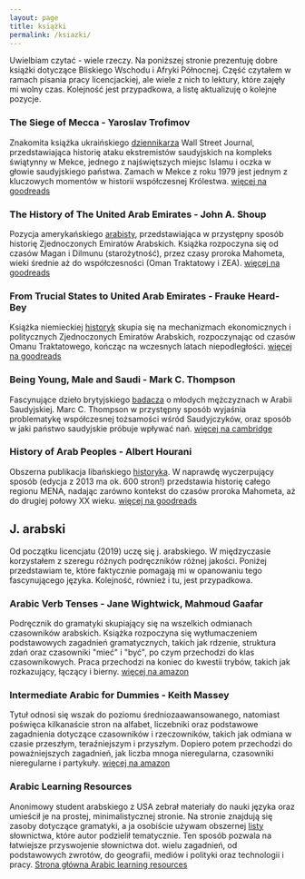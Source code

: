```yaml
---
layout: page
title: książki
permalink: /ksiazki/
---
```


Uwielbiam czytać - wiele rzeczy. Na poniższej stronie prezentuję dobre książki dotyczące Bliskiego Wschodu i Afryki Północnej. Część czytałem w ramach pisania pracy licencjackiej, ale wiele z nich to lektury, które zajęły mi wolny czas. Kolejność jest przypadkowa, a listę aktualizuję o kolejne pozycje. 

### The Siege of Mecca - Yaroslav Trofimov 

Znakomita książka ukraińskiego [dziennikarza](https://www.wsj.com/news/author/yaroslav-trofimov)  Wall Street Journal, przedstawiająca historię ataku ekstremistów saudyjskich na kompleks świątynny w Mekce, jednego z najświętszych miejsc Islamu i oczka w głowie saudyjskiego państwa. Zamach w Mekce z roku 1979 jest jednym z kluczowych momentów w historii współczesnej Królestwa. [więcej na goodreads](https://www.goodreads.com/book/show/7025404-the-siege-of-mecca)

### The History of The United Arab Emirates - John A. Shoup

Pozycja amerykańskiego [arabisty](http://www.aui.ma/shss-names/facultybios/John%20A%20Shoup.html), przedstawiająca w przystępny sposób historię Zjednoczonych Emiratów Arabskich. Książka rozpoczyna się od czasów Magan i Dilmunu (starożytność), przez czasy proroka Mahometa, wieki średnie aż do współczesności (Oman Traktatowy i ZEA). [więcej na goodreads](https://www.goodreads.com/book/show/55260311-the-history-of-the-united-arab-emirates)

### From Trucial States to United Arab Emirates - Frauke Heard-Bey

Książka niemieckiej [historyk](http://www.fraukeheardbey.com/) skupia się na mechanizmach ekonomicznych i politycznych Zjednoczonych Emiratów Arabskich, rozpoczynając od czasów Omanu Traktatowego, kończąc na wczesnych latach niepodległości. [więcej na goodreads](https://www.goodreads.com/book/show/5732817-from-trucial-states-to-united-arab-emirates)

### Being Young, Male and Saudi - Mark C. Thompson

Fascynujące dzieło brytyjskiego [badacza](https://kfcris.com/en/researcher/21) o młodych mężczyznach w Arabii Saudyjskiej. Marc C. Thompson w przystępny sposób wyjaśnia problematykę współczesnej tożsamości wśród Saudyjczyków, oraz sposób w jaki państwo saudyjskie próbuje wpływać nań. [więcej na cambridge](https://www.cambridge.org/core/books/being-young-male-and-saudi/3860933F83E7D80A3DD7C33631DE332E)

### History of Arab Peoples - Albert Hourani

Obszerna publikacja libańskiego [historyka](https://mesana.org/awards/category/albert-hourani-book-award/albert-hourani-biographical-sketch). W naprawdę wyczerpujący sposób (edycja z 2013 ma ok. 600 stron!) przedstawia historię całego regionu MENA, nadając zarówno kontekst do czasów proroka Mahometa, aż do drugiej połowy XX wieku. [więcej na goodreads](https://www.goodreads.com/book/show/854790.A_History_of_the_Arab_Peoples)
 

## J. arabski 

Od początku licencjatu (2019) uczę się j. arabskiego. W międzyczasie korzystałem z szeregu różnych podręczników różnej jakości. Poniżej przedstawiam te, które faktycznie pomagają mi w opanowaniu tego fascynującego języka. Kolejność, również i tu, jest przypadkowa. 

### Arabic Verb Tenses - Jane Wightwick, Mahmoud Gaafar

Podręcznik do gramatyki skupiający się na wszelkich odmianach czasowników arabskich. Książka rozpoczyna się wytłumaczeniem podstawowych zagadnień gramatycznych, takich jak rdzenie, struktura zdań oraz czasowniki "mieć" i "być", po czym przechodzi do klas czasownikowych. Praca przechodzi na koniec do kwestii trybów, takich jak rozkazujący, łączący i bierny. [więcej na amazon](https://www.amazon.co.uk/Arabic-Tenses-Practice-Makes-Perfect/dp/0071756361)

### Intermediate Arabic for Dummies - Keith Massey

Tytuł odnosi się wszak do poziomu średniozaawansowanego, natomiast poświęca kilkanaście stron na alfabet, liczebniki oraz podstawowe zagadnienia dotyczące czasowników i rzeczowników, takich jak odmiana w czasie przeszłym, teraźniejszym i przyszłym. Dopiero potem przechodzi do poważniejszych zagadnień, jak liczba mnoga nieregularna, czasowniki nieregularne i partykuły. [więcej na amazon](https://www.amazon.co.uk/Intermediate-Arabic-Dummies-Keith-Massey/dp/0470373377)

### Arabic Learning Resources 

Anonimowy student arabskiego z USA zebrał materiały do nauki języka oraz umieścił je na prostej, minimalistycznej stronie. Na stronie znajdują się zasoby dotyczące gramatyki, a ja osobiście używam obszernej [listy](https://arabic.desert-sky.net/vocab.html) słownictwa, które autor podzielił tematycznie. Ten sposób pozwala na łatwiejsze przyswojenie słownictwa dot. wielu zagadnień, od podstawowych zwrotów, do geografii, mediów i polityki oraz technologii i pracy. [Strona główna Arabic learning resources](https://arabic.desert-sky.net/index.html)
